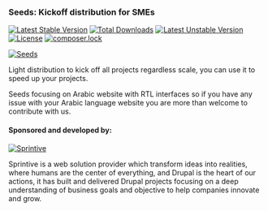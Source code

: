### Seeds: Kickoff distribution for SMEs

[![Latest Stable Version](https://poser.pugx.org/sprintive/seeds/v/stable)](https://packagist.org/packages/sprintive/seeds) [![Total Downloads](https://poser.pugx.org/sprintive/seeds/downloads)](https://packagist.org/packages/sprintive/seeds) [![Latest Unstable Version](https://poser.pugx.org/sprintive/seeds/v/unstable)](https://packagist.org/packages/sprintive/seeds) [![License](https://poser.pugx.org/sprintive/seeds/license)](https://packagist.org/packages/sprintive/seeds) [![composer.lock](https://poser.pugx.org/sprintive/seeds/composerlock)](https://packagist.org/packages/sprintive/seeds)

[![Seeds](https://www.drupal.org/files/styles/grid-3-2x/public/project-images/screenshot_375.png?itok=fCIrtWGf)](https://www.drupal.org/project/seeds)

Light distribution to kick off all projects regardless scale, you can use it to speed up your projects.

Seeds focusing on Arabic website with RTL interfaces so if you have any issue with your Arabic language website you are more than welcome to contribute with us.


#### Sponsored and developed by:

[![Sprintive](https://www.drupal.org/files/styles/grid-3/public/drupal_4.png?itok=FXajfgGW)](http://sprintive.com)

Sprintive is a web solution provider which transform ideas into realities, where humans are the center of everything, and Drupal is the heart of our actions, it has built and delivered Drupal projects focusing on a deep understanding of business goals and objective to help companies innovate and grow.
